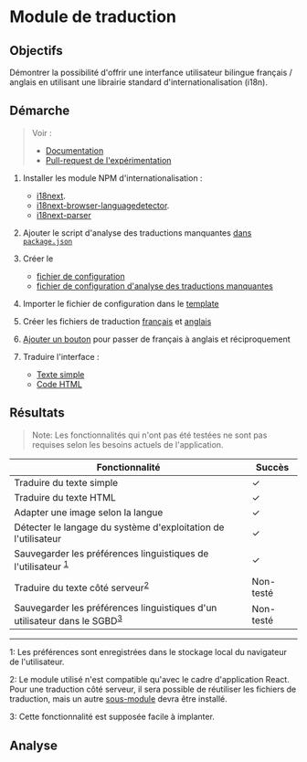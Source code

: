 # Module de traduction

## Objectifs

Démontrer la possibilité d'offrir une interfance utilisateur bilingue français / anglais en utilisant une librairie standard d'internationalisation (i18n).

## Démarche

>Voir :
>
>* [Documentation](docs/TRANSLATIONS.md)
>* [Pull-request de l'expérimentation](https://github.com/CQEN-QDCE/digital_marketplace/pull/8/files)

1. Installer les module NPM d'internationalisation :

    * [i18next](https://www.i18next.com/).
    * [i18next-browser-languagedetector](https://github.com/i18next/i18next-browser-languageDetector).
    * [i18next-parser](https://github.com/i18next/i18next-parser)

2. Ajouter le script d'analyse des traductions manquantes [dans `package.json`](https://github.com/CQEN-QDCE/digital_marketplace/pull/8/files#diff-7ae45ad102eab3b6d7e7896acd08c427a9b25b346470d7bc6507b6481575d519R35)

3. Créer le
    * [fichier de configuration](https://github.com/CQEN-QDCE/digital_marketplace/pull/8/files#diff-3f49c9067e3b063e9b1e5ff1b7c21c5ab87b4473ccf614e00eb65506a634cdadR1)
    * [fichier de configuration d'analyse des traductions manquantes](https://github.com/CQEN-QDCE/digital_marketplace/pull/8/files#diff-4a41ec9a95c164030aac84da22e2696256b94553a4ef0a8b05646809b61ad466R1)
4. Importer le fichier de configuration dans le [template](https://github.com/CQEN-QDCE/digital_marketplace/pull/8/files#diff-1155042dcdc1f102e9ff3379a504e0b585e316405bb4052acc8b8033cf15edbeR11)

5. Créer les fichiers de traduction [français](https://github.com/CQEN-QDCE/digital_marketplace/pull/8/files#diff-dee3a499228348bf1d617c01f2b57ffdebcea55deed0c0a481139ae16689cc12R1) et [anglais](https://github.com/CQEN-QDCE/digital_marketplace/pull/8/files#diff-a9f322eaef8cf55507bc03d52f1e818a6328dca2f5f5afdb803e09b74ebe69f3R1)

6. [Ajouter un bouton](https://github.com/CQEN-QDCE/digital_marketplace/pull/8/files#diff-e909f8f2e2d1705d649e8a84d4951dc68affb4a3ef0d94d2d3979e53a20c700cR358) pour passer de français à anglais et réciproquement

7. Traduire l'interface :
    * [Texte simple](https://github.com/CQEN-QDCE/digital_marketplace/pull/8/files#diff-49ba705a71b5fcf70fda8a1776d5a64ddb570f4579c1a3a1ca2700c0a70e9702R446)
    * [Code HTML](https://github.com/CQEN-QDCE/digital_marketplace/pull/8/files#diff-d858b784729b6e4303f3200b8057ecf766d1eb7ee913e43db5e233c2a9960939R49)

## Résultats

> Note: Les fonctionnalités qui n'ont pas été testées ne sont pas requises selon les besoins actuels de l'application.

| Fonctionnalité | Succès |
| --- | --- |
| Traduire du texte simple | ✓ |
| Traduire du texte HTML | ✓ |
| Adapter une image selon la langue | ✓ |
| Détecter le langage du système d'exploitation de l'utilisateur | ✓ |
| Sauvegarder les préférences linguistiques de l'utilisateur <sup>[1](#localstorage)</sup> | ✓ |
| Traduire du texte côté serveur<sup>[2](#ssi18n)</sup> | Non-testé |
| Sauvegarder les préférences linguistiques d'un utilisateur dans le SGBD<sup>[3](#save-prefs)</sup> | Non-testé |
---
<a name="localstorage">1</a>: Les préférences sont enregistrées dans le stockage local du navigateur de l'utilisateur.

<a name="ssi18n">2</a>: Le module utilisé n'est compatible qu'avec le cadre d'application React. Pour une traduction côté serveur, il sera possible de réutiliser les fichiers de traduction, mais un autre [sous-module](https://github.com/i18next/i18next-http-middleware) devra être installé.

<a name="save-prefs">3</a>: Cette fonctionnalité est supposée facile à implanter.

## Analyse
